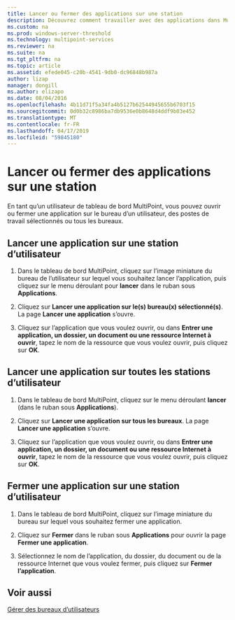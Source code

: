 ```yaml
---
title: Lancer ou fermer des applications sur une station
description: Découvrez comment travailler avec des applications dans MultiPoint Services
ms.custom: na
ms.prod: windows-server-threshold
ms.technology: multipoint-services
ms.reviewer: na
ms.suite: na
ms.tgt_pltfrm: na
ms.topic: article
ms.assetid: efede045-c20b-4541-9db0-dc96848b987a
author: lizap
manager: dongill
ms.author: elizapo
ms.date: 08/04/2016
ms.openlocfilehash: 4b11d71f5a34fa4b5127b62544945655b6703f15
ms.sourcegitcommit: 0d0b32c8986ba7db9536e0b8648d4ddf9b03e452
ms.translationtype: MT
ms.contentlocale: fr-FR
ms.lasthandoff: 04/17/2019
ms.locfileid: "59845180"
---
```

# <a name="launch-or-close-applications-on-a-station"></a>Lancer ou fermer des applications sur une station
En tant qu’un utilisateur de tableau de bord MultiPoint, vous pouvez ouvrir ou fermer une application sur le bureau d’un utilisateur, des postes de travail sélectionnés ou tous les bureaux.  
  
## <a name="launch-an-application-on-a-user-station"></a>Lancer une application sur une station d’utilisateur  
  
1.  Dans le tableau de bord MultiPoint, cliquez sur l’image miniature du bureau de l’utilisateur sur lequel vous souhaitez lancer l’application, puis cliquez sur le menu déroulant pour **lancer** dans le ruban sous **Applications**.  
  
2.  Cliquez sur **Lancer une application sur le(s) bureau(x) sélectionné(s)**. La page **Lancer une application** s’ouvre.  
  
3.  Cliquez sur l’application que vous voulez ouvrir, ou dans **Entrer une application, un dossier, un document ou une ressource Internet à ouvrir**, tapez le nom de la ressource que vous voulez ouvrir, puis cliquez sur **OK**.  
  
## <a name="launch-an-application-on-all-user-stations"></a>Lancer une application sur toutes les stations d’utilisateur  
  
1.  Dans le tableau de bord MultiPoint, cliquez sur le menu déroulant **lancer** (dans le ruban sous **Applications**).  
  
2.  Cliquez sur **Lancer une application sur tous les bureaux**. La page **Lancer une application** s’ouvre.  
  
3.  Cliquez sur l’application que vous voulez ouvrir, ou dans **Entrer une application, un dossier, un document ou une ressource Internet à ouvrir**, tapez le nom de la ressource que vous voulez ouvrir, puis cliquez sur **OK**.  
  
## <a name="close-an-application-on-a-user-station"></a>Fermer une application sur une station d’utilisateur  
  
1.  Dans le tableau de bord MultiPoint, cliquez sur l’image miniature du bureau sur lequel vous souhaitez fermer une application.  
  
2.  Cliquez sur **Fermer** dans le ruban sous **Applications** pour ouvrir la page **Fermer une application**.  
  
3.  Sélectionnez le nom de l’application, du dossier, du document ou de la ressource Internet que vous voulez fermer, puis cliquez sur **Fermer l’application**.  
  
## <a name="see-also"></a>Voir aussi  
[Gérer des bureaux d’utilisateurs](manage-user-desktops-using-multipoint-dashboard.md)  
  
